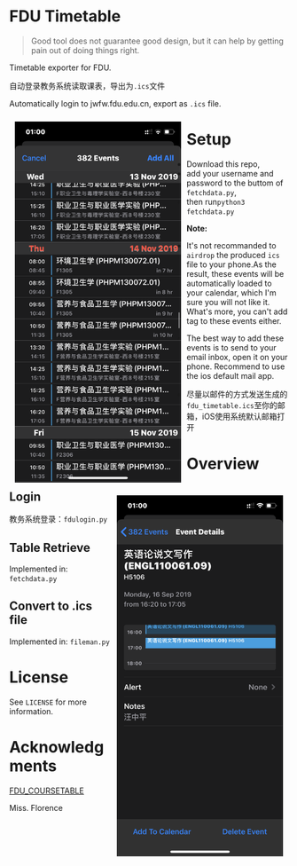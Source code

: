 # FDU Timetable
>Good tool does not guarantee good design, but it can help by getting pain out of doing things right.

Timetable exporter for FDU.

自动登录教务系统读取课表，导出为`.ics`文件

Automatically login to jwfw.fdu.edu.cn, export as `.ics` file.
<center>
<div style="float:left;border:solid 1px 000;margin:10px;"><img src="./img/IMG_0635.PNG" width="300"/></div>
<div style="float:right;border:solid 1px 000;margin:10px;"><img src="./img/IMG_0636.PNG" width="300"/></div>
</center>


# Setup
- Download this repo, 
- add your username and password to the buttom of `fetchdata.py`, 
- then run`python3 fetchdata.py`

**Note:** 

- It's not recommanded to `airdrop` the produced `ics` file to your phone.As the result, these events will be automatically loaded to your calendar, which I'm sure you will not like it. What's more, you can't add tag to these events either.

- The best way to add these events is to send to your email inbox,
  open it on your phone. Recommend to use the ios default mail app.

- 尽量以邮件的方式发送生成的`fdu_timetable.ics`至你的邮箱，iOS使用系统默认邮箱打开

# Overview
## Login
教务系统登录：`fdulogin.py`

## Table Retrieve
Implemented in: `fetchdata.py`

## Convert to .ics file
Implemented in: `fileman.py`

# License
See `LICENSE` for more information.

# Acknowledgments
[FDU_COURSETABLE](https://github.com/syz913/FDU_COURSETABLE)

Miss. Florence